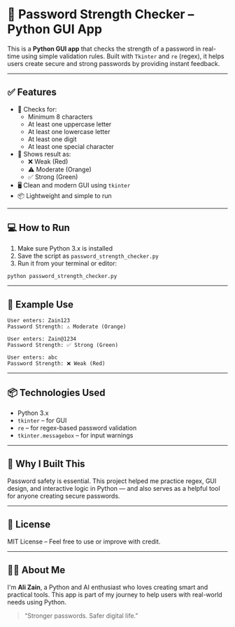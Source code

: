# 🔐 Password Strength Checker – Python GUI App

This is a **Python GUI app** that checks the strength of a password in real-time using simple validation rules. Built with `Tkinter` and `re` (regex), it helps users create secure and strong passwords by providing instant feedback.

---

## ✅ Features

- 🧪 Checks for:
  - Minimum 8 characters
  - At least one uppercase letter
  - At least one lowercase letter
  - At least one digit
  - At least one special character
- 💬 Shows result as:
  - ❌ Weak (Red)
  - ⚠️ Moderate (Orange)
  - ✅ Strong (Green)
- 🖥️ Clean and modern GUI using `tkinter`
- 📦 Lightweight and simple to run

---

## 💻 How to Run

1. Make sure Python 3.x is installed
2. Save the script as `password_strength_checker.py`
3. Run it from your terminal or editor:
```bash
python password_strength_checker.py
```

---

## 🧪 Example Use

```text
User enters: Zain123
Password Strength: ⚠️ Moderate (Orange)

User enters: Zain@1234
Password Strength: ✅ Strong (Green)

User enters: abc
Password Strength: ❌ Weak (Red)
```

---

## 📦 Technologies Used

- Python 3.x
- `tkinter` – for GUI
- `re` – for regex-based password validation
- `tkinter.messagebox` – for input warnings

---

## 📌 Why I Built This

Password safety is essential. This project helped me practice regex, GUI design, and interactive logic in Python — and also serves as a helpful tool for anyone creating secure passwords.

---

## 📄 License

MIT License – Feel free to use or improve with credit.

---

## 🙋‍♂️ About Me

I'm **Ali Zain**, a Python and AI enthusiast who loves creating smart and practical tools. This app is part of my journey to help users with real-world needs using Python.

> “Stronger passwords. Safer digital life.”

